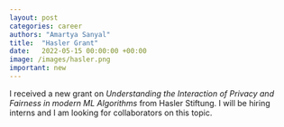 ```yaml
---
layout: post
categories: career
authors: "Amartya Sanyal"
title:  "Hasler Grant"
date:   2022-05-15 00:00:00 +00:00
image: /images/hasler.png
important: new
---
```

I received a new grant on _Understanding the Interaction of Privacy
and Fairness in modern ML Algorithms_ from Hasler Stiftung. I will be
hiring interns and I am looking for collaborators on this topic.
